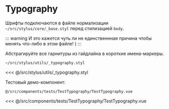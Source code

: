 # Typography

Шрифты подключаются в файле нормализации <code>~/src/stylus/core/_base.styl</code> перед стилизацией <code>body</code>.

::: warning
И это кажется чуть ли не единственнная причина чтобы менять что-либо в этом файле! )
:::

Абстрагируйте все гарнитуры из гайдлайна в короткие имена-маркеры.

<TestTypography />

<code>~/src/stylus/utils/_typography.styl</code>

<<< @/src/stylus/utils/_typography.styl

Тестовый демо-компонент:

<code>@/src/components/tests/TestTypography/TestTypography.vue</code>

<<< @/src/components/tests/TestTypography/TestTypography.vue
